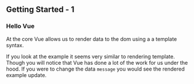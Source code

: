 ## Getting Started - 1 ##

### Hello Vue ###
At the core Vue allows us to render data to the dom using a a template syntax.

If you look at the example it seems very similar to rendering template. Though you will notice that Vue has done a lot of the work for us under the hood. If you were to change the data `message` you would see the rendered example update.

